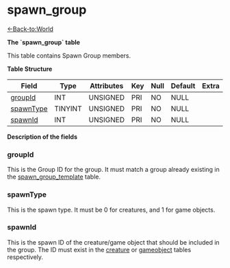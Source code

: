 # spawn\_group

[<-Back-to:World](database-world)

**The \`spawn\_group\` table**

This table contains Spawn Group members.

**Table Structure**

| Field                   | Type    | Attributes | Key | Null | Default | Extra | Comment |
| ----------------------- | ------- | ---------- | --- | ---- | ------- | ----- | ------- |
| [groupId](#groupid)     | INT     | UNSIGNED   | PRI | NO   | NULL    |       |         |
| [spawnType](#spawntype) | TINYINT | UNSIGNED   | PRI | NO   | NULL    |       |         |
| [spawnId](#spawnid)     | INT     | UNSIGNED   | PRI | NO   | NULL    |       |         |

**Description of the fields**

### groupId

This is the Group ID for the group. It must match a group already existing in the [spawn\_group\_template](spawn_group_template) table.

### spawnType

This is the spawn type. It must be 0 for creatures, and 1 for game objects.

### spawnId

This is the spawn ID of the creature/game object that should be included in the group. The ID must exist in the [creature](creature) or [gameobject](gameobject) tables respectively.
